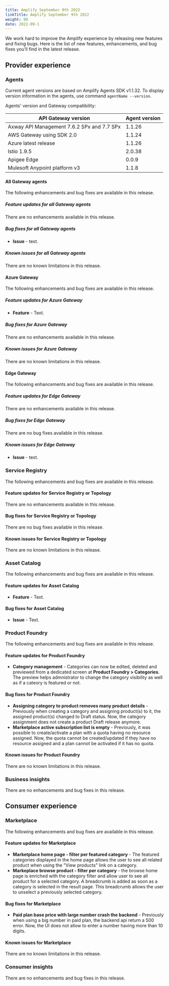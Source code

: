 ```yaml
---
title: Amplify September 9th 2022
linkTitle: Amplify September 9th 2022
weight: 90
date: 2022-09-1
---
```

We work hard to improve the Amplify experience by releasing new features and fixing bugs. Here is the list of new features, enhancements, and bug fixes you’ll find in the latest release.

## Provider experience

### Agents

Current agent versions are based on Amplify Agents SDK v1.1.32. To display version information in the agents, use command `agentName --version`.

Agents' version and Gateway compatibility:

| API Gateway version                        | Agent version|
|--------------------------------------------|--------------|
| Axway API Management 7.6.2 SPx and 7.7 SPx | 1.1.26       |
| AWS Gateway using SDK 2.0                  | 1.1.24       |
| Azure latest release                       | 1.1.26       |
| Istio 1.9.5                                | 2.0.38       |
| Apigee Edge                                | 0.0.9        |
| Mulesoft Anypoint platform v3              | 1.1.8        |

#### All Gateway agents

The following enhancements and bug fixes are available in this release.

##### Feature updates for all Gateway agents

There are no enhancements available in this release.

##### Bug fixes for all Gateway agents

* **Issue** - text.

##### Known issues for all Gateway agents

There are no known limitations in this release.

#### Azure Gateway

The following enhancements and bug fixes are available in this release.

##### Feature updates for Azure Gateway

* **Feature** - Text.

##### Bug fixes for Azure Gateway

There are no enhancements available in this release.

##### Known issues for Azure Gateway

There are no known limitations in this release.

#### Edge Gateway

The following enhancements and bug fixes are available in this release.

##### Feature updates for Edge Gateway

There are no enhancements available in this release.

##### Bug fixes for Edge Gateway

There are no bug fixes available in this release.

##### Known issues for Edge Gateway

* **Issue** - text.

### Service Registry

The following enhancements and bug fixes are available in this release.

#### Feature updates for Service Registry or Topology

There are no enhancements available in this release.

#### Bug fixes for Service Registry or Topology

There are no bug fixes available in this release.

#### Known issues for Service Registry or Topology

There are no known limitations in this release.

### Asset Catalog

The following enhancements and bug fixes are available in this release.

#### Feature updates for Asset Catalog

* **Feature** - Text.

#### Bug fixes for Asset Catalog

* **Issue** - Text.

### Product Foundry

The following enhancements and bug fixes are available in this release.

#### Feature updates for Product Foundry

* **Category management** - Categories can now be edited, deleted and previewed from a dedicated screen at **Product Foundry > Categories**.
The preview helps admnistrator to change the category visibility as well as if a cateory is featured or not.

#### Bug fixes for Product Foundry

* **Assigning category to product removes many product details** - Previously when creating a category and assigning product(s) to it, the assigned product(s) changed to Draft status. Now, the category assignment does not create a product Draft release anymore.
* **Marketplace active subscription list is empty** - Previously, it was possible to create/activate a plan with a quota having no resource assigned. Now, the quota cannot be created/updated if they have no resource assigned and a plan cannot be activated if it has no quota.

#### Known issues for Product Foundry

There are no known limitations in this release.

### Business insights

There are no enhancements and bug fixes in this release.

## Consumer experience

### Marketplace

The following enhancements and bug fixes are available in this release.

#### Feature updates for Marketplace

* **Marketplace home page - filter per featured category** - The featured categories displayed in the home page allows the user to see all related product when using the "View products" link on a category.
* **Markeplace browse product - filter per category** - the browse home page is enriched with the category filter and allow user to see all product for a selected category. A breadcrumb is added as soon as a category is selected in the result page. This breadcrumb allows the user to unselect a previously selected category.

#### Bug fixes for Marketplace

* **Paid plan base price with large number crash the backend** - Previously when using a big number in paid plan, the backend api return a 500 error. Now, the UI does not allow to enter a number having more than 10 digits.

#### Known issues for Marketplace

There are no known limitations in this release.

### Consumer insights

There are no enhancements and bug fixes in this release.